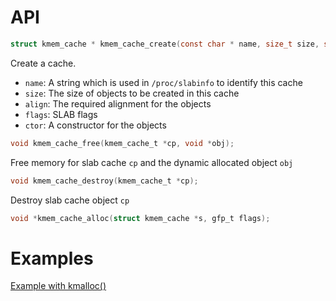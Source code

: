 # API

```c
struct kmem_cache * kmem_cache_create(const char * name, size_t size, size_t align, unsigned long flags, void (*ctor) (void *));
```

Create a cache.

* ``name``: A string which is used in ``/proc/slabinfo`` to identify this cache
* ``size``: The size of objects to be created in this cache
* ``align``: The required alignment for the objects
* ``flags``: SLAB flags
* ``ctor``: A constructor for the objects

```C
void kmem_cache_free(kmem_cache_t *cp, void *obj);
```

Free memory for slab cache ``cp`` and the dynamic allocated object ``obj``

```c
void kmem_cache_destroy(kmem_cache_t *cp);
```

Destroy slab cache object ``cp``

```c
void *kmem_cache_alloc(struct kmem_cache *s, gfp_t flags);
```

# Examples

[Example with kmalloc()](kmalloc_example.c)